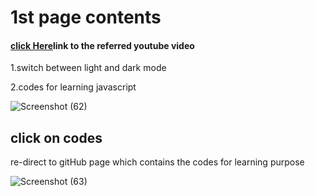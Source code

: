 <h1>1st page contents</h1>
<h4><a href="https://youtu.be/PkZNo7MFNFg">click Here</a>link to the referred youtube video </h4>
<p>1.switch between light and dark mode</p>
<p>2.codes for learning javascript</p>

![Screenshot (62)](https://github.com/Satyapt001/Learning_Javascript/assets/126075100/09be20a8-6b48-475f-990e-dbc4f3745c5a)


<h2>click on codes </h2>
<p>re-direct to gitHub page which contains the codes for learning purpose</p>

![Screenshot (63)](https://github.com/Satyapt001/Learning_Javascript/assets/126075100/4678583f-cfca-4f9a-a452-993c2ce3fd88)
